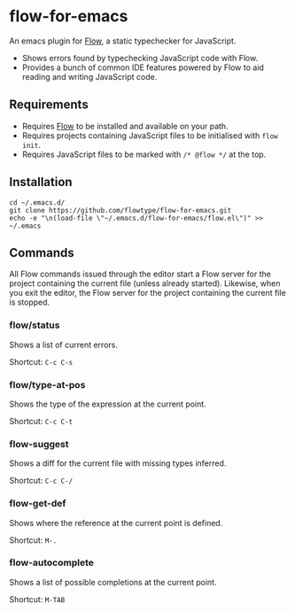 # flow-for-emacs

An emacs plugin for [Flow][flowtype], a static typechecker for JavaScript.

- Shows errors found by typechecking JavaScript code with Flow.
- Provides a bunch of common IDE features powered by Flow to aid reading and
  writing JavaScript code.

## Requirements

- Requires [Flow][flow] to be installed and available on your path.
- Requires projects containing JavaScript files to be initialised with `flow
  init`.
- Requires JavaScript files to be marked with `/* @flow */` at the top.

## Installation

```
cd ~/.emacs.d/
git clone https://github.com/flowtype/flow-for-emacs.git
echo -e "\n(load-file \"~/.emacs.d/flow-for-emacs/flow.el\")" >> ~/.emacs
```

## Commands

All Flow commands issued through the editor start a Flow server for the project
containing the current file (unless already started). Likewise, when you exit
the editor, the Flow server for the project containing the current file is
stopped.

### flow/status

Shows a list of current errors. 

Shortcut: `C-c C-s`

### flow/type-at-pos

Shows the type of the expression at the current point.

Shortcut: `C-c C-t`

### flow-suggest

Shows a diff for the current file with missing types inferred.

Shortcut: `C-c C-/`

### flow-get-def

Shows where the reference at the current point is defined.

Shortcut: `M-.`

### flow-autocomplete

Shows a list of possible completions at the current point.

Shortcut: `M-TAB`

[flowtype]: http://flowtype.org
[flow]: https://github.com/facebook/flow
